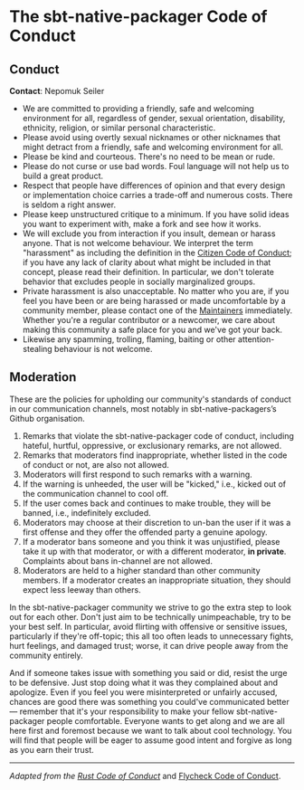 # The sbt-native-packager Code of Conduct

## Conduct

**Contact**: Nepomuk Seiler

* We are committed to providing a friendly, safe and welcoming environment for
  all, regardless of gender, sexual orientation, disability, ethnicity,
  religion, or similar personal characteristic.
* Please avoid using overtly sexual nicknames or other nicknames that might
  detract from a friendly, safe and welcoming environment for all.
* Please be kind and courteous. There's no need to be mean or rude.
* Please do not curse or use bad words. Foul language will not help us to build
  a great product.
* Respect that people have differences of opinion and that every design or
  implementation choice carries a trade-off and numerous costs. There is seldom
  a right answer.
* Please keep unstructured critique to a minimum. If you have solid ideas you
  want to experiment with, make a fork and see how it works.
* We will exclude you from interaction if you insult, demean or harass
  anyone. That is not welcome behaviour. We interpret the term "harassment" as
  including the definition in the
  [Citizen Code of Conduct](http://citizencodeofconduct.org/); if you have any
  lack of clarity about what might be included in that concept, please read
  their definition. In particular, we don't tolerate behavior that excludes
  people in socially marginalized groups.
* Private harassment is also unacceptable. No matter who you are, if you feel
  you have been or are being harassed or made uncomfortable by a community
  member, please contact one of the [Maintainers][] immediately. Whether you're
  a regular contributor or a newcomer, we care about making this community a
  safe place for you and we've got your back.
* Likewise any spamming, trolling, flaming, baiting or other attention-stealing
  behaviour is not welcome.

[maintainers]: https://github.com/sbt/sbt-native-packager#maintainers

## Moderation

These are the policies for upholding our community's standards of conduct in our
communication channels, most notably in sbt-native-packagers’s Github organisation.

1. Remarks that violate the sbt-native-packager code of conduct, including
   hateful, hurtful, oppressive, or exclusionary remarks, are not allowed.
2. Remarks that moderators find inappropriate, whether listed in the code of
   conduct or not, are also not allowed.
3. Moderators will first respond to such remarks with a warning.
4. If the warning is unheeded, the user will be "kicked," i.e., kicked out of
   the communication channel to cool off.
5. If the user comes back and continues to make trouble, they will be banned,
   i.e., indefinitely excluded.
6. Moderators may choose at their discretion to un-ban the user if it was a
   first offense and they offer the offended party a genuine apology.
7. If a moderator bans someone and you think it was unjustified, please take it
   up with that moderator, or with a different moderator, **in
   private**. Complaints about bans in-channel are not allowed.
8. Moderators are held to a higher standard than other community members. If a
   moderator creates an inappropriate situation, they should expect less leeway
   than others.

In the sbt-native-packager community we strive to go the extra step to look out
for each other. Don't just aim to be technically unimpeachable, try to be your
best self. In particular, avoid flirting with offensive or sensitive issues,
particularly if they're off-topic; this all too often leads to unnecessary
fights, hurt feelings, and damaged trust; worse, it can drive people away from
the community entirely.

And if someone takes issue with something you said or did, resist the urge to be
defensive. Just stop doing what it was they complained about and apologize. Even
if you feel you were misinterpreted or unfairly accused, chances are good there
was something you could've communicated better — remember that it's your
responsibility to make your fellow sbt-native-packager people comfortable.
Everyone wants to get along and we are all here first and foremost because we
want to talk about cool technology. You will find that people will be eager to
assume good intent and forgive as long as you earn their trust.

---

*Adapted from the
 [Rust Code of Conduct](https://www.rust-lang.org/conduct.html)* and
[Flycheck Code of Conduct](https://github.com/flycheck/flycheck/pull/830).
